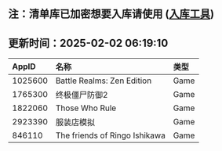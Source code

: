 ## 注：清单库已加密想要入库请使用 ([入库工具](https://github.com/BlankTMing/ManifestAutoUpdate/releases))

## 更新时间：2025-02-02 06:19:10
| AppID | 名称 | 类型  |
| :-------------------- | :----------------------------- | :----------- |
| 1025600 | Battle Realms: Zen Edition| Game |
| 1765300 | 终极僵尸防御2| Game |
| 1822060 | Those Who Rule| Game |
| 2923390 | 服装店模拟| Game |
| 846110 | The friends of Ringo Ishikawa| Game |
